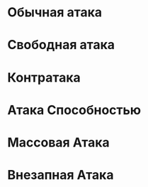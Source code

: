 # Обычная атака

# Свободная атака

# Контратака

# Атака Способностью

# Массовая Атака

# Внезапная Атака
